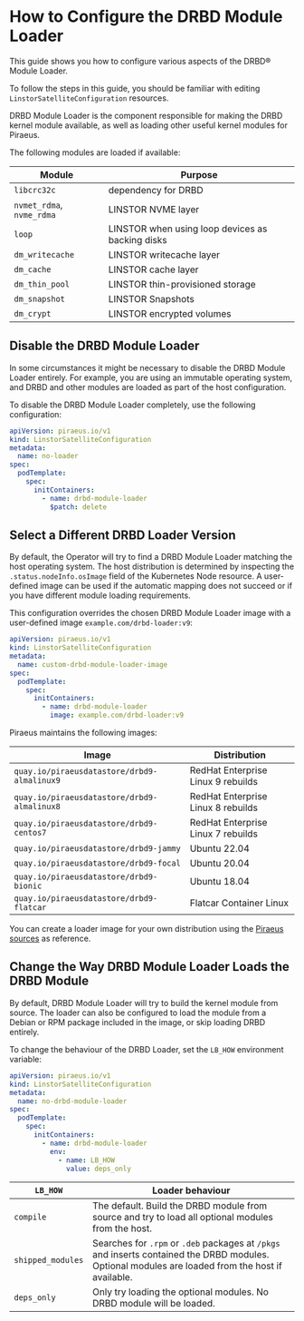 # How to Configure the DRBD Module Loader

This guide shows you how to configure various aspects of the DRBD® Module Loader.

To follow the steps in this guide, you should be familiar with editing `LinstorSatelliteConfiguration` resources.

DRBD Module Loader is the component responsible for making the DRBD kernel module available, as well as loading other
useful kernel modules for Piraeus.

The following modules are loaded if available:

| Module                    | Purpose                                          |
|---------------------------|--------------------------------------------------|
| `libcrc32c`               | dependency for DRBD                              |
| `nvmet_rdma`, `nvme_rdma` | LINSTOR NVME layer                               |
| `loop`                    | LINSTOR when using loop devices as backing disks |
| `dm_writecache`           | LINSTOR writecache layer                         |
| `dm_cache`                | LINSTOR cache layer                              |
| `dm_thin_pool`            | LINSTOR thin-provisioned storage                 |
| `dm_snapshot`             | LINSTOR Snapshots                                |
| `dm_crypt`                | LINSTOR encrypted volumes                        |

## Disable the DRBD Module Loader

In some circumstances it might be necessary to disable the DRBD Module Loader entirely. For example, you are using an
immutable operating system, and DRBD and other modules are loaded as part of the host configuration.

To disable the DRBD Module Loader completely, use the following configuration:

```yaml
apiVersion: piraeus.io/v1
kind: LinstorSatelliteConfiguration
metadata:
  name: no-loader
spec:
  podTemplate:
    spec:
      initContainers:
        - name: drbd-module-loader
          $patch: delete
```

## Select a Different DRBD Loader Version

By default, the Operator will try to find a DRBD Module Loader matching the host operating system. The host distribution
is determined by inspecting the `.status.nodeInfo.osImage` field of the Kubernetes Node resource. A user-defined image
can be used if the automatic mapping does not succeed or if you have different module loading requirements.

This configuration overrides the chosen DRBD Module Loader image with a user-defined image `example.com/drbd-loader:v9`:

```yaml
apiVersion: piraeus.io/v1
kind: LinstorSatelliteConfiguration
metadata:
  name: custom-drbd-module-loader-image
spec:
  podTemplate:
    spec:
      initContainers:
        - name: drbd-module-loader
          image: example.com/drbd-loader:v9
```

Piraeus maintains the following images:

| Image                                       | Distribution                       |
|---------------------------------------------|------------------------------------|
| `quay.io/piraeusdatastore/drbd9-almalinux9` | RedHat Enterprise Linux 9 rebuilds |
| `quay.io/piraeusdatastore/drbd9-almalinux8` | RedHat Enterprise Linux 8 rebuilds |
| `quay.io/piraeusdatastore/drbd9-centos7`    | RedHat Enterprise Linux 7 rebuilds |
| `quay.io/piraeusdatastore/drbd9-jammy`      | Ubuntu 22.04                       |
| `quay.io/piraeusdatastore/drbd9-focal`      | Ubuntu 20.04                       |
| `quay.io/piraeusdatastore/drbd9-bionic`     | Ubuntu 18.04                       |
| `quay.io/piraeusdatastore/drbd9-flatcar`    | Flatcar Container Linux            |

You can create a loader image for your own distribution using the [Piraeus sources](https://github.com/piraeusdatastore/piraeus/tree/master/dockerfiles/drbd-driver-loader)
as reference.

## Change the Way DRBD Module Loader Loads the DRBD Module

By default, DRBD Module Loader will try to build the kernel module from source. The loader can also be configured to load the
module from a Debian or RPM package included in the image, or skip loading DRBD entirely.

To change the behaviour of the DRBD Loader, set the `LB_HOW` environment variable:

```yaml
apiVersion: piraeus.io/v1
kind: LinstorSatelliteConfiguration
metadata:
  name: no-drbd-module-loader
spec:
  podTemplate:
    spec:
      initContainers:
        - name: drbd-module-loader
          env:
            - name: LB_HOW
              value: deps_only
```

| `LB_HOW`          | Loader behaviour                                                                                                                                   |
|-------------------|----------------------------------------------------------------------------------------------------------------------------------------------------|
| `compile`         | The default. Build the DRBD module from source and try to load all optional modules from the host.                                                 |
| `shipped_modules` | Searches for `.rpm` or `.deb` packages at  `/pkgs` and inserts contained the DRBD modules. Optional modules are loaded from the host if available. |
| `deps_only`       | Only try loading the optional modules. No DRBD module will be loaded.                                                                              |
